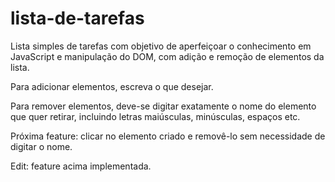 # lista-de-tarefas
Lista simples de tarefas com objetivo de aperfeiçoar o conhecimento em JavaScript e manipulação do DOM, com adição e remoção de elementos da lista.

Para adicionar elementos, escreva o que desejar.

Para remover elementos, deve-se digitar exatamente o nome do elemento que quer retirar, incluindo letras maiúsculas, minúsculas, espaços etc.

Próxima feature: clicar no elemento criado e removê-lo sem necessidade de digitar o nome.

Edit: feature acima implementada.
